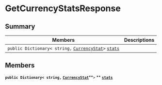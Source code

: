 # GetCurrencyStatsResponse

## Summary

| Members                                                                                                                                                                                                                                                                               | Descriptions |
| ------------------------------------------------------------------------------------------------------------------------------------------------------------------------------------------------------------------------------------------------------------------------------------- | ------------ |
| `public Dictionary< string,` [`CurrencyStat`](EosSharp--Core--Api--v1--CurrencyStat.md)`>` [`stats`](EosSharp--Core--Api--v1--GetCurrencyStatsResponse.md#class\_eos\_sharp\_1\_1\_core\_1\_1\_api\_1\_1v1\_1\_1\_get\_currency\_stats\_response\_1a92b2545d01fc1dd93938ffb5cb9f4375) |              |

## Members

**`public Dictionary< string,`** [**`CurrencyStat`**](EosSharp--Core--Api--v1--CurrencyStat.md)**`>` ** [**`stats`**](EosSharp--Core--Api--v1--GetCurrencyStatsResponse.md#class\_eos\_sharp\_1\_1\_core\_1\_1\_api\_1\_1v1\_1\_1\_get\_currency\_stats\_response\_1a92b2545d01fc1dd93938ffb5cb9f4375)
